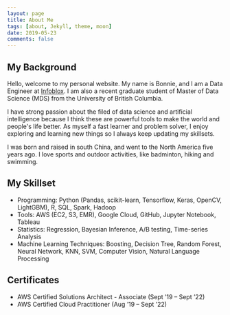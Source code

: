 ```yaml
---
layout: page
title: About Me
tags: [about, Jekyll, theme, moon]
date: 2019-05-23
comments: false
---
```


## My Background
Hello, welcome to my personal website. My name is Bonnie, and I am a Data Engineer at [Infoblox](https://www.infoblox.com/). I am also a recent graduate student of Master of Data Science (MDS) from the University of British Columbia. 

I have strong passion about the filed of data science and artificial intelligence because I think these are powerful tools to make the world and people's life better. As myself a fast learner and problem solver, I enjoy exploring and learning new things so I always keep updating my skillsets.

I was born and raised in south China, and went to the North America five years ago. I love sports and outdoor activities, like badminton, hiking and swimming.


## My Skillset
   - Programming: Python (Pandas, scikit-learn, Tensorflow, Keras, OpenCV, LightGBM), R, SQL, Spark, Hadoop
   - Tools: AWS (EC2, S3, EMR), Google Cloud, GitHub, Jupyter Notebook, Tableau
   - Statistics: Regression, Bayesian Inference, A/B testing, Time-series Analysis
   - Machine Learning Techniques: Boosting, Decision Tree, Random Forest, Neural Network, KNN, SVM, Computer Vision, Natural Language Processing

## Certificates
- AWS Certified Solutions Architect - Associate (Sept ’19 – Sept ’22)
- AWS Certified Cloud Practitioner (Aug ’19 – Sept ’22)
